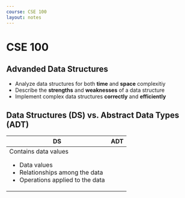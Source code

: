 ```yaml
---
course: CSE 100
layout: notes
---
```


# CSE 100

## Advanded Data Structures

- Analyze data structures for both **time** and **space** complexitiy
- Describe the **strengths** and **weaknesses** of a data structure
- Implement complex data structures **correctly** and **efficiently**

## Data Structures (DS) vs. Abstract Data Types (ADT)

| DS | ADT |
|-----|-----|
| Contains data values <ul><li>Data values</li><li>Relationships among the data</li><li>Operations applied to the data</li></ul> |